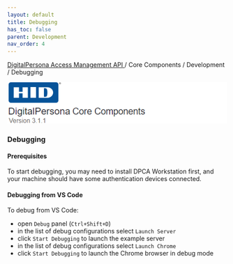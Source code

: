 ```yaml
---
layout: default
title: Debugging
has_toc: false
parent: Development
nav_order: 4
---
```


[DigitalPersona Access Management API ](https://lenhodgeman.github.io/digitalpersona-access-management-api/)/ Core Components / Development / Debugging  

![](/docs/assets/HID-DPAM-Core.png)
### Debugging

#### Prerequisites

To start debugging, you may need to install DPCA Workstation first, and your machine should
have some authentication devices connected.

#### Debugging from VS Code

To debug from VS Code:

* open `Debug` panel (`Ctrl+Shift+D`)
* in the list of debug configurations select `Launch Server`
* click `Start Debugging` to launch the example server
* in the list of debug configurations select `Launch Chrome`
* click `Start Debugging` to launch the Chrome browser in debug mode
